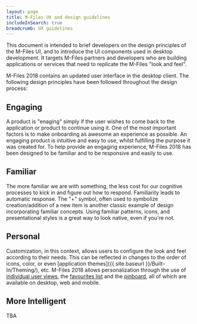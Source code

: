 ```yaml
---
layout: page
title: M-Files UX and design guidelines
includeInSearch: true
breadcrumb: UX guidelines
---
```


This document is intended to brief developers on the design principles of the M-Files UI, and to introduce the UI components used in desktop development. It targets  M-Files partners and developers who are building applications or services that need to replicate the M-Files "look and feel".

M-Files 2018 contains an updated user interface in the desktop client. The following design principles have been followed throughout the design process:

## Engaging

A product is "enaging" simply if the user wishes to come back to the application or product to continue using it.  One of the most important factors is to make onboarding as awesome an experience as possible. An engaging product is intuitive and easy to use, whilst fulfilling the purpose it was created for.  To help provide an engaging experience, M-Files 2018 has been designed to be familiar and to be responsive and easily to use.

## Familiar

The more familiar we are with something, the less cost for our cognitive processes to kick in and figure out how to respond. Familiarity leads to automatic response. The "+" symbol, often used to symbolize creation/addition of a new item is another classic example of design incorporating familiar concepts.  Using familiar patterns, icons, and presentational styles is a great way to look native, even if you're not.

## Personal

Customization, in this context, allows users to configure the look and feel according to their needs. This can be reflected in changes to the order of icons, color, or even [application themes]({{ site.baseurl }}/Built-In/Theming/), etc.  M-Files 2018 allows personalization through the use of [individual user views](https://www.m-files.com/user-guide/latest/eng/New_view.html#new_view), the [favourites list](https://www.m-files.com/user-guide/latest/eng/task_area.html?hl=favorites#task_area__section_F1548BD48D564D35A685D69F2413D73F) and the [pinboard](https://www.m-files.com/user-guide/latest/eng/the_pinned_tab.html?hl=pinned), all of which are available on desktop, web and mobile.

## More Intelligent

TBA